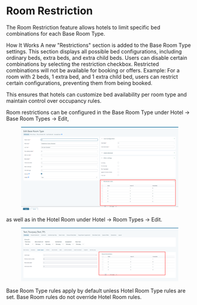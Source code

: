 # Room Restriction

The Room Restriction feature allows hotels to limit specific bed combinations for each Base Room Type.

How It Works A new "Restrictions" section is added to the Base Room Type settings. This section displays all possible bed configurations, including ordinary beds, extra beds, and extra child beds. Users can disable certain combinations by selecting the restriction checkbox. Restricted combinations will not be available for booking or offers. Example: For a room with 2 beds, 1 extra bed, and 1 extra child bed, users can restrict certain configurations, preventing them from being booked.

This ensures that hotels can customize bed availability per room type and maintain control over occupancy rules.

Room restrictions can be configured in the Base Room Type under Hotel → Base Room Types → Edit,

<figure><img src="../../../.gitbook/assets/image (2) (1).png" alt=""><figcaption></figcaption></figure>

as well as in the Hotel Room under Hotel → Room Types → Edit.

<figure><img src="../../../.gitbook/assets/image (3) (2).png" alt=""><figcaption></figcaption></figure>

Base Room Type rules apply by default unless Hotel Room Type rules are set. Base Room rules do not override Hotel Room rules.
